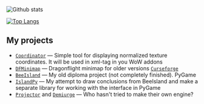 
![Github stats](https://github-readme-stats.vercel.app/api?username=ludwici&show_icons=true&theme=radical&include_all_commits=true)

[![Top Langs](https://github-readme-stats.vercel.app/api/top-langs/?username=ludwici&hide=html,C&layout=compact&theme=radical)](https://github.com/anuraghazra/github-readme-stats)

## My projects
- [`Coordinator`](https://github.com/ludwici/Coordinator) — Simple tool for displaying normalized texture coordinates. It will be used in xml-tag in you WoW addons
- [`DFMinimap`](https://github.com/ludwici/BridgeCord) — Dragonflight minimap for older versions [`Curseforge`](https://www.curseforge.com/wow/addons/dfminimap)
- [`BeeIsland`](https://github.com/ludwici/BeeIsland) — My old diploma project (not completely finished). PyGame
- [`IslandPy`](https://github.com/ludwici/IslandPy) — My attempt to draw conclusions from BeeIsland and make a separate library for working with the interface in PyGame
- [`Projector`](https://github.com/ludwici/Projector) and [`Demiurge`](https://github.com/ludwici/Demiurge) — Who hasn't tried to make their own engine?

